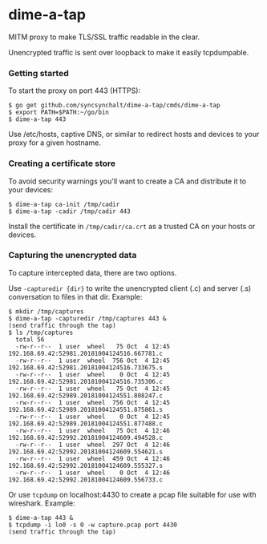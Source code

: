 # dime-a-tap

MITM proxy to make TLS/SSL traffic readable in the clear.

Unencrypted traffic is sent over loopback to make it easily tcpdumpable.

### Getting started

To start the proxy on port 443 (HTTPS):

```
$ go get github.com/syncsynchalt/dime-a-tap/cmds/dime-a-tap
$ export PATH=$PATH:~/go/bin
$ dime-a-tap 443
```

Use /etc/hosts, captive DNS, or similar to redirect hosts and devices to your proxy for a given hostname.

### Creating a certificate store

To avoid security warnings you'll want to create a CA and distribute it to your devices:

```
$ dime-a-tap ca-init /tmp/cadir
$ dime-a-tap -cadir /tmp/cadir 443
```

Install the certificate in `/tmp/cadir/ca.crt` as a trusted CA on your hosts or devices.

### Capturing the unencrypted data

To capture intercepted data, there are two options.

Use `-capturedir {dir}` to write the unencrypted client (.c) and server (.s) conversation to files in that dir. Example:
```
$ mkdir /tmp/captures
$ dime-a-tap -capturedir /tmp/captures 443 &
(send traffic through the tap)
$ ls /tmp/captures
  total 56
  -rw-r--r--  1 user  wheel   75 Oct  4 12:45 192.168.69.42:52981.20181004124516.667781.c
  -rw-r--r--  1 user  wheel  756 Oct  4 12:45 192.168.69.42:52981.20181004124516.733675.s
  -rw-r--r--  1 user  wheel    0 Oct  4 12:45 192.168.69.42:52981.20181004124516.735306.c
  -rw-r--r--  1 user  wheel   75 Oct  4 12:45 192.168.69.42:52989.20181004124551.808247.c
  -rw-r--r--  1 user  wheel  756 Oct  4 12:45 192.168.69.42:52989.20181004124551.875861.s
  -rw-r--r--  1 user  wheel    0 Oct  4 12:45 192.168.69.42:52989.20181004124551.877488.c
  -rw-r--r--  1 user  wheel   75 Oct  4 12:46 192.168.69.42:52992.20181004124609.494528.c
  -rw-r--r--  1 user  wheel  297 Oct  4 12:46 192.168.69.42:52992.20181004124609.554621.s
  -rw-r--r--  1 user  wheel  459 Oct  4 12:46 192.168.69.42:52992.20181004124609.555327.s
  -rw-r--r--  1 user  wheel    0 Oct  4 12:46 192.168.69.42:52992.20181004124609.556733.c
```

Or use `tcpdump` on localhost:4430 to create a pcap file suitable for use with wireshark.  Example:
```
$ dime-a-tap 443 &
$ tcpdump -i lo0 -s 0 -w capture.pcap port 4430
(send traffic through the tap)
```
